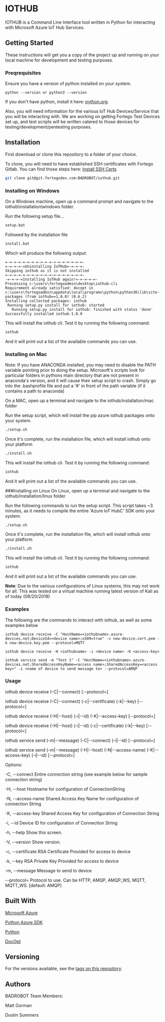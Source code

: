 # IOTHUB

IOTHUB is a Command Line Interface tool written in Python for interacting with Microsoft Azure IoT Hub Services.

## Getting Started

These instructions will get you a copy of the project up and running on your local machine for development and testing purposes.

### Preqrequisites

Ensure you have a version of python installed on your system.
```
python --version or python3 --version
```
If you don't have python, install it here: [python.org](https://www.python.org/downloads/).

Also, you will need information for the various IoT Hub Devices/Service that you will be interacting with.  We are working on getting Fortego Test Devices set up, and test scripts will be written catered to those devices for testing/development/pentesting purposes.

## Installation

First download or clone this repository to a folder of your choice.

To clone, you will need to have established SSH certificates with Fortego Gitlab.  You can find those steps here:
[Install SSH Certs](https://docs.gitlab.com/ee/ssh/)

```bash
git clone git@git.fortegodev.com:BADROBOT/iothub.git
```

### Installing on Windows
On a Windows machine, open up a command prompt and navigate to the iothub\installation\windows folder.

Run the following setup file...
```bash
setup.bat
```

Followed by the installation file
```bash
install.bat
```
Which will produce the following output:

```text
=-=-=-=-=-=-=-=-=-=-=-=-=-=-=-=-=-=-
=-=-=-=-=Uninstalling IoTHub=-=-=-=-
Skipping iothub as it is not installed
=-=-=-=-=-=-=-=-=-=-=-=-=-=-=-=-=-=-
-=-=-=-=Installing IoTHub again!=-=-=-=-=-
Processing c:\users\fortegoadmin\desktop\iothub-cli
Requirement already satisfied: docopt in c:\users\fortegoadmin\appdata\local\programs\python\python36\lib\site-packages (from iothub==1.0.0) (0.6.2)
Installing collected packages: iothub
 Running setup.py install for iothub: started
   Running setup.py install for iothub: finished with status 'done'
Successfully installed iothub-1.0.0
```

This will install the iothub cli.  Test it by running the following command:

```bash
iothub
```
And it will print out a list of the available commands you can use.

### Installing on Mac

Note: If you have ANACONDA installed, you may need to disable the PATH variable pointing prior to doing the 
setup.  Microsoft's scripts look for particular folders in pythons main directory that are not present in anaconda's
version, and it will cause their setup script to crash.  Simply go into the .bashprofile file and put a '#' in front of 
the path variable (if it contains a path to anaconda)

On a MAC, open up a terminal and navigate to the iothub/installation/mac folder

Run the setup script, which will install the pip azure iothub packages onto your system.
```bash
./setup.sh
```


Once it's complete, run the installation file, which will install iothub onto your platform
```bash
./install.sh
```

This will install the iothub cli.  Test it by running the following command:

```bash
iothub
```

And it will print out a list of the available commands you can use.


###Installing on Linux
On Linux, open up a terminal and navigate to the iothub/installation/linux folder

Run the following commands to run the setup script.
This script takes ~3 minutes, as it needs to compile the entire 'Azure IoT HubC' SDK onto your system.
```bash
./setup.sh
```

Once it's complete, run the installation file, which will install iothub onto your platform
```bash
./install.sh
```

This will install the iothub cli.  Test it by running the following command:

```bash
iothub
```

And it will print out a list of the available commands you can use.

**Note**: Due to the various configurations of Linux systems, this may not work for all.  This was tested
on a virtual machine running latest version of Kali as of today (08/20/2018)


### Examples
The following are the commands to interact with iothub, as well as some examples below

```
iothub device receive -C "HostName=<iothubname>.azure-devices.net;DeviceId=<device name>;x509=true" -c new-device.cert.pem -k new-device.key.pem --protocol=MQTT
```

```
iothub device receive -H <iothubname> -i <device name> -K <access-key>
```

```
iothub service send -m "Test 1" -C "HostName=<iothubname>.azure-devices.net;SharedAccessKeyName=<access name>;SharedAccessKey=<access key>" -i <name of device to send message to> --protocol=AMQP
```

### Usage
iothub device receive (-C|--connect) <connection-string> [--protocol=<protocol>]

iothub device receive (-C|--connect) <connection-string> (-c|--certificate) <RSA-cert> (-k|--key) <RSA-key> [--protocol=<protocol>]

iothub device receive (-H|--host) <host-name> (-i|--id) <device-id> (-K|--access-key) <access-key> [--protocol=<protocol>]

iothub device receive (-H|--host) <host-name> (-i|--id) <device-id> (-c|--certificate) <RSA-cert> (-k|--key) <RSA-key> [--protocol=<protocol>]

iothub service send (-m|--message) <message> (-C|--connect) <connection-string> (-i|--id) <device-id> [--protocol=<protocol>]

iothub service send (-m|--message) <message> (-H|--host) <host-name> (-N|--access-name) <access-name> (-K|--access-key) <access-key> (-i|--id) <device-id> [--protocol=<protocol>]

Options:

-C,              --connect                   Entire connection string (see example below for sample connection string)

-H,              --host                      Hostname for configuration of ConnectionString

-N,              --access-name               Shared Access Key Name for configuration of connection String

-K,              --access-key                Shared Access Key for configuration of Connection String

-i,              --id                        Device ID for configuration of Connection String

-h,              --help                      Show this screen.

-V,              --version                   Show version.

-c,              --certificate               RSA Certificate Provided for access to device

-k,              --key                       RSA Private Key Provided for access to device

-m,              --message                   Message to send to device

--protocol=<protocol>                        Protocol to use. Can be HTTP, AMQP, AMQP_WS, MQTT, MQTT_WS. [default: AMQP]

## Built With
[Microsoft Azure](https://portal.azure.com)

[Python Azure SDK](https://github.com/Azure/azure-iot-sdk-python/blob/master/doc/python-devbox-setup.md)

[Python](https://www.python.org/downloads)

[DocOpt](https://docopt.org)

## Versioning
For the versions available, see the [tags on this repository](https://github.com/dustinsummers/iothub/tags).

## Authors
BADROBOT Team Members:

Matt Gorman

Dustin Summers
